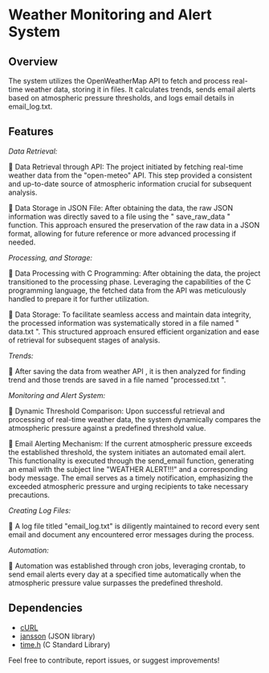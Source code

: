 # Weather Monitoring and Alert System
## Overview
The system utilizes the OpenWeatherMap API to fetch and process real-time weather data, storing it in files. It calculates trends, sends email alerts based on atmospheric pressure thresholds, and logs email details in email_log.txt.
## Features
*Data Retrieval:* 

	Data Retrieval through API: The project initiated by fetching real-time weather data from the "open-meteo" API. This step provided a consistent and up-to-date source of atmospheric information crucial for subsequent analysis. 

	Data Storage in JSON File: After obtaining the data, the raw JSON information was directly saved to a file using the " save_raw_data " function. This approach ensured the preservation of the raw data in a JSON format, allowing for future reference or more advanced processing if needed. 


*Processing, and Storage:* 

	Data Processing with C Programming: After obtaining the data, the project transitioned to the processing phase. Leveraging the capabilities of the C programming language, the fetched data from the API was meticulously handled to prepare it for further utilization. 

	Data Storage: To facilitate seamless access and maintain data integrity, the processed information was systematically stored in a file named " data.txt ". This structured approach ensured efficient organization and ease of retrieval for subsequent stages of analysis. 


*Trends:*

	After saving the data from weather API , it is then analyzed for finding trend and those trends are saved in a file named "processed.txt ". 

*Monitoring and Alert System:*

	Dynamic Threshold Comparison: Upon successful retrieval and processing of real-time weather data, the system dynamically compares the atmospheric pressure against a predefined threshold value. 

	Email Alerting Mechanism: If the current atmospheric pressure exceeds the established threshold, the system initiates an automated email alert. This functionality is executed through the send_email function, generating an email with the subject line "WEATHER ALERT!!!" and a corresponding body message. The email serves as a timely notification, emphasizing the exceeded atmospheric pressure and urging recipients to take necessary precautions. 

*Creating Log Files:*

	A log file titled "email_log.txt" is diligently maintained to record every sent email and document any encountered error messages during the process. 

*Automation:*

	Automation was established through cron jobs, leveraging crontab, to send email alerts every day at a specified time automatically when the atmospheric pressure value surpasses the predefined threshold.
## Dependencies
- [cURL](https://curl.haxx.se/libcurl/)
- [jansson](https://digip.org/jansson/) (JSON library)
- [time.h](http://www.cplusplus.com/reference/ctime/time.h/) (C Standard Library)

Feel free to contribute, report issues, or suggest improvements!
